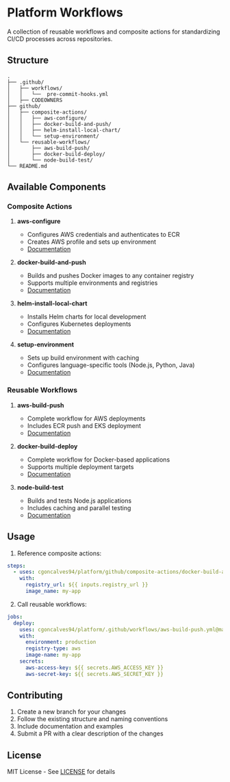 # Platform Workflows

A collection of reusable workflows and composite actions for standardizing CI/CD processes across repositories.

## Structure

```
.
├── .github/
│   ├── workflows/
│   │   └──  pre-commit-hooks.yml
│   ├── CODEOWNERS
├── github/
│   ├── composite-actions/
│   │   ├── aws-configure/
│   │   ├── docker-build-and-push/
│   │   ├── helm-install-local-chart/
│   │   └── setup-environment/
│   └── reusable-workflows/
│       ├── aws-build-push/
│       ├── docker-build-deploy/
│       └── node-build-test/
└── README.md
```

## Available Components

### Composite Actions

1. **aws-configure**
   - Configures AWS credentials and authenticates to ECR
   - Creates AWS profile and sets up environment
   - [Documentation](github/composite-actions/aws-configure/README.md)

2. **docker-build-and-push**
   - Builds and pushes Docker images to any container registry
   - Supports multiple environments and registries
   - [Documentation](github/composite-actions/docker-build-and-push/README.md)

3. **helm-install-local-chart**
   - Installs Helm charts for local development
   - Configures Kubernetes deployments
   - [Documentation](github/composite-actions/helm-install-local-chart/README.md)

4. **setup-environment**
   - Sets up build environment with caching
   - Configures language-specific tools (Node.js, Python, Java)
   - [Documentation](github/composite-actions/setup-environment/README.md)

### Reusable Workflows

1. **aws-build-push**
   - Complete workflow for AWS deployments
   - Includes ECR push and EKS deployment
   - [Documentation](github/reusable-workflows/aws-build-push/README.md)

2. **docker-build-deploy**
   - Complete workflow for Docker-based applications
   - Supports multiple deployment targets
   - [Documentation](github/reusable-workflows/docker-build-deploy/README.md)

3. **node-build-test**
   - Builds and tests Node.js applications
   - Includes caching and parallel testing
   - [Documentation](github/reusable-workflows/node-build-test/README.md)

## Usage

1. Reference composite actions:
```yaml
steps:
  - uses: cgoncalves94/platform/github/composite-actions/docker-build-and-push@main
    with:
      registry_url: ${{ inputs.registry_url }}
      image_name: my-app
```

2. Call reusable workflows:
```yaml
jobs:
  deploy:
    uses: cgoncalves94/platform/.github/workflows/aws-build-push.yml@main
    with:
      environment: production
      registry-type: aws
      image-name: my-app
    secrets:
      aws-access-key: ${{ secrets.AWS_ACCESS_KEY }}
      aws-secret-key: ${{ secrets.AWS_SECRET_KEY }}
```

## Contributing

1. Create a new branch for your changes
2. Follow the existing structure and naming conventions
3. Include documentation and examples
4. Submit a PR with a clear description of the changes

## License

MIT License - See [LICENSE](LICENSE) for details
